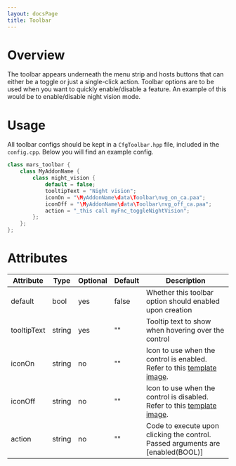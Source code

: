 ```yaml
---
layout: docsPage
title: Toolbar
---
```


# Overview
The toolbar appears underneath the menu strip and hosts buttons that can either be a toggle or just a single-click action. Toolbar options are to be used when you want to quickly enable/disable a feature. An example of this would be to enable/disable night vision mode.

# Usage
All toolbar configs should be kept in a `CfgToolbar.hpp` file, included in the `config.cpp`. Below you will find an example config.

```c++
class mars_toolbar {
    class MyAddonName {
        class night_vision {
            default = false;
            tooltipText = "Night vision";
            iconOn = "\MyAddonName\data\Toolbar\nvg_on_ca.paa";
            iconOff = "\MyAddonName\data\Toolbar\nvg_off_ca.paa";
            action = "_this call myFnc_toggleNightVision";
        };
    };
};
```

# Attributes
<table>
    <thead>
        <tr>
            <th>Attribute</th>
            <th>Type</th>
            <th>Optional</th>
            <th>Default</th>
            <th>Description</th>
        </tr>
    </thead>
    <tbody>
        <tr>
            <td>default</td>
            <td>bool</td>
            <td>yes</td>
            <td>false</td>
            <td>Whether this toolbar option should enabled upon creation</td>
        </tr>
        <tr>
            <td>tooltipText</td>
            <td>string</td>
            <td>yes</td>
            <td>""</td>
            <td>Tooltip text to show when hovering over the control</td>
        </tr>
        <tr>
            <td>iconOn</td>
            <td>string</td>
            <td>no</td>
            <td>""</td>
            <td>Icon to use when the control is enabled. Refer to this <a href="https://github.com/jameslkingsley/Mars/blob/master/extras/toolbar">template image</a>.</td>
        </tr>
        <tr>
            <td>iconOff</td>
            <td>string</td>
            <td>no</td>
            <td>""</td>
            <td>Icon to use when the control is disabled. Refer to this <a href="https://github.com/jameslkingsley/Mars/blob/master/extras/toolbar">template image</a>.</td>
        </tr>
        <tr>
            <td>action</td>
            <td>string</td>
            <td>no</td>
            <td>""</td>
            <td>Code to execute upon clicking the control. Passed arguments are [enabled(BOOL)]</td>
        </tr>
    </tbody>
</table>
